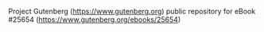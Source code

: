Project Gutenberg (https://www.gutenberg.org) public repository for eBook #25654 (https://www.gutenberg.org/ebooks/25654)
